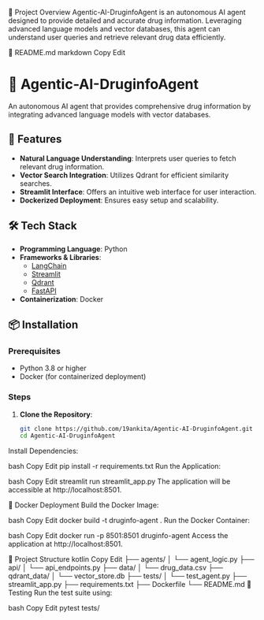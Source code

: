 🧠 Project Overview
Agentic-AI-DruginfoAgent is an autonomous AI agent designed to provide detailed and accurate drug information. Leveraging advanced language models and vector databases, this agent can understand user queries and retrieve relevant drug data efficiently.

📄 README.md
markdown
Copy
Edit
# 💊 Agentic-AI-DruginfoAgent

An autonomous AI agent that provides comprehensive drug information by integrating advanced language models with vector databases.

## 🚀 Features

- **Natural Language Understanding**: Interprets user queries to fetch relevant drug information.
- **Vector Search Integration**: Utilizes Qdrant for efficient similarity searches.
- **Streamlit Interface**: Offers an intuitive web interface for user interaction.
- **Dockerized Deployment**: Ensures easy setup and scalability.

## 🛠️ Tech Stack

- **Programming Language**: Python
- **Frameworks & Libraries**:
  - [LangChain](https://github.com/hwchase17/langchain)
  - [Streamlit](https://streamlit.io/)
  - [Qdrant](https://qdrant.tech/)
  - [FastAPI](https://fastapi.tiangolo.com/)
- **Containerization**: Docker

## 📦 Installation

### Prerequisites

- Python 3.8 or higher
- Docker (for containerized deployment)

### Steps

1. **Clone the Repository**:
   ```bash
   git clone https://github.com/19ankita/Agentic-AI-DruginfoAgent.git
   cd Agentic-AI-DruginfoAgent
Install Dependencies:

bash
Copy
Edit
pip install -r requirements.txt
Run the Application:

bash
Copy
Edit
streamlit run streamlit_app.py
The application will be accessible at http://localhost:8501.

🐳 Docker Deployment
Build the Docker Image:

bash
Copy
Edit
docker build -t druginfo-agent .
Run the Docker Container:

bash
Copy
Edit
docker run -p 8501:8501 druginfo-agent
Access the application at http://localhost:8501.

📁 Project Structure
kotlin
Copy
Edit
├── agents/
│   └── agent_logic.py
├── api/
│   └── api_endpoints.py
├── data/
│   └── drug_data.csv
├── qdrant_data/
│   └── vector_store.db
├── tests/
│   └── test_agent.py
├── streamlit_app.py
├── requirements.txt
├── Dockerfile
└── README.md
🧪 Testing
Run the test suite using:

bash
Copy
Edit
pytest tests/
